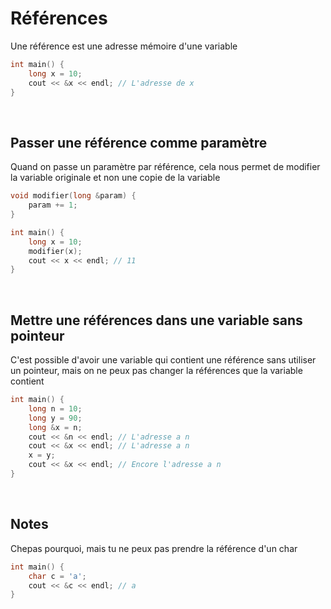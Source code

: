 # Références
Une référence est une adresse mémoire d'une variable
```cpp
int main() {
    long x = 10;
    cout << &x << endl; // L'adresse de x
}
```

<br>

## Passer une référence comme paramètre
Quand on passe un paramètre par référence, cela nous permet de modifier la variable originale et non une copie de la variable
```cpp
void modifier(long &param) {
    param += 1;
}

int main() {
    long x = 10;
    modifier(x);
    cout << x << endl; // 11
}
```

<br>

## Mettre une références dans une variable sans pointeur
C'est possible d'avoir une variable qui contient une référence sans utiliser un pointeur, mais on ne peux pas changer la références que la variable contient
```cpp
int main() {
    long n = 10;
    long y = 90;
    long &x = n;
    cout << &n << endl; // L'adresse a n
    cout << &x << endl; // L'adresse a n
    x = y;
    cout << &x << endl; // Encore l'adresse a n
}
```

<br>

## Notes
Chepas pourquoi, mais tu ne peux pas prendre la référence d'un char
```cpp
int main() {
    char c = 'a';
    cout << &c << endl; // a
}
```